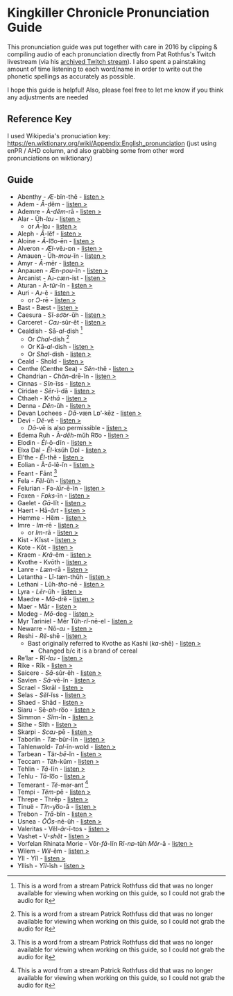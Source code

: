 # Kingkiller Chronicle Pronunciation Guide
This pronunciation guide was put together with care in 2016 by clipping & compiling audio of each pronunciation directly from Pat Rothfus's Twitch livestream (via his [archived Twitch stream](https://www.youtube.com/watch?v=MPEB6NAGoYk)). I also spent a painstaking amount of time listening to each word/name in order to write out the phonetic spellings as accurately as possible.

I hope this guide is helpful! Also, please feel free to let me know if you think any adjustments are needed


## Reference Key
I used Wikipedia's pronuciation key: https://en.wiktionary.org/wiki/Appendix:English_pronunciation
(just using enPR / AHD column, and also grabbing some from other word pronunciations on wiktionary)

## Guide

* Abenthy - _Æ_-bĭn-thē - [listen >](https://user-images.githubusercontent.com/1626364/212567196-08cce1c8-628c-4f29-accb-301509595199.mp4)
* Adem - _Ā_-dĕm - [listen >](https://user-images.githubusercontent.com/1626364/212567484-6869188d-a22e-47a1-b33c-0a498439ca34.mp4)
* Ademre - Ā-_dĕm_-rā - [listen >](https://user-images.githubusercontent.com/1626364/212567520-97f710a6-58b6-47d6-b867-b53eb604a1e9.mp4)
* Alar - Ŭh-_lɒɹ_ - [listen >](https://user-images.githubusercontent.com/1626364/212567593-70f2f2c2-b4bb-46da-b5a4-178b63215f41.mp4)
    * or _Ā_-lɒɹ - [listen >](https://user-images.githubusercontent.com/1626364/212567607-cadb8754-b75d-472d-83f8-27cd7eab9729.mp4)
* Aleph - _Ā_-lĕf - [listen >](https://user-images.githubusercontent.com/1626364/212567617-9dc24612-1fa3-4082-b63f-dc27606b293d.mp4)
* Aloine - _Ā_-lo͞o-ēn - [listen >](https://user-images.githubusercontent.com/1626364/212567628-f2921d1c-2174-4554-aa81-e3c1ca41f490.mp4)
* Alveron - _Æl_-vĕɹ-ɒn - [listen >](https://user-images.githubusercontent.com/1626364/212567640-9787d780-b86e-458f-98a5-604d781774cf.mp4)
* Amauen - Ŭh-_mou_-ĭn - [listen >](https://user-images.githubusercontent.com/1626364/212567653-8eb96df3-c355-4973-81d7-4435e2ed314e.mp4)
* Amyr - _Ā_-mēr - [listen >](https://user-images.githubusercontent.com/1626364/212567667-f78bdf93-229f-4069-9aad-9116c04ef06c.mp4)
* Anpauen - Æn-_pou_-ĭn  - [listen >](https://user-images.githubusercontent.com/1626364/212567678-4b41b37a-2a03-4dc5-a99b-66440e1d5edb.mp4)
* Arcanist - Aɹ-_cæn_-ist - [listen >](https://user-images.githubusercontent.com/1626364/212567688-c7004c43-0fb3-4061-9bcf-7a0efbdef105.mp4)
* Aturan - Ā-_tûr_-ĭn - [listen >](https://user-images.githubusercontent.com/1626364/212567698-a1319245-098a-43ee-a192-7c7a7c05a46f.mp4)
* Auri - _Aɹ_-ē - [listen >](https://user-images.githubusercontent.com/1626364/212567703-038d6813-f349-46ea-842b-6f8d5edaa720.mp4)
    * or _Ɔ_-rē - [listen >](https://user-images.githubusercontent.com/1626364/212567708-2f417d52-fc3f-44f5-a42d-6edbccbddfe6.mp4)
* Bast - Bæst - [listen >](https://user-images.githubusercontent.com/1626364/212567716-d3b170d9-3ffd-480e-b0cc-890745529d69.mp4)
* Caesura - Sĭ-_so͝or_-ŭh - [listen >](https://user-images.githubusercontent.com/1626364/212567723-f2645360-d421-4da5-b176-ae4ec1b6bb15.mp4)
* Carceret - _Caɹ_-sûr-ĕt - [listen >](https://user-images.githubusercontent.com/1626364/212567731-f4322b4b-17e5-41b0-b34f-96f7dc183247.mp4)
* Cealdish - Sā-_al_-dish [^1]
    * Or _Chal_-dish [^1]
    * Or Kā-_al_-dish - [listen >](https://user-images.githubusercontent.com/1626364/212567742-ecd334a8-9c6b-496b-b748-02c3ce831b86.mp4)
    * Or _Shal_-dish - [listen >](https://user-images.githubusercontent.com/1626364/212567754-f6e10a1d-f751-415d-a2cf-43a8fffb3461.mp4)
* Ceald - Shɒld - [listen >](https://user-images.githubusercontent.com/1626364/212567761-b0cac092-57ce-4b3f-9f3e-1b4779e74ef6.mp4)
* Centhe (Centhe Sea) - _Sĕn_-thĕ - [listen >](https://user-images.githubusercontent.com/1626364/212567769-509b40fb-b89d-4fe0-bc2c-3eae309fff0d.mp4)
* Chandrian - _Chăn_-drē-ĭn - [listen >](https://user-images.githubusercontent.com/1626364/212567777-4c58b5b8-24c6-4006-90e1-1a3846fb14bb.mp4)
* Cinnas - _Sĭn_-ĭss - [listen >](https://user-images.githubusercontent.com/1626364/212567791-7d6876ff-b2c8-4da7-a0f0-0b41356bc088.mp4)
* Ciridae - _Sēr_-ĭ-dā - [listen >](https://user-images.githubusercontent.com/1626364/212567800-5c4cced4-2601-46e3-a094-270384caf774.mp4)
* Cthaeh	 - K-_thā_ - [listen >](https://user-images.githubusercontent.com/1626364/212567812-219bf400-55c0-405a-ab91-473db4855112.mp4)
* Denna - _Dĕn_-ŭh - [listen >](https://user-images.githubusercontent.com/1626364/212567818-1eb374e1-9538-4775-98f4-8ee915bb47c4.mp4)
* Devan Lochees - _Dā_-væn Lɒ’-kēz - [listen >](https://user-images.githubusercontent.com/1626364/212567831-8abe262e-2c5a-4af2-a276-542f0cc6cbda.mp4)
* Devi - _Dĕ_-vē - [listen >](https://user-images.githubusercontent.com/1626364/212567842-daa64faa-80f5-486f-9176-12f5691a27f5.mp4)
    * _Dā_-vē is also permissible - [listen >](https://user-images.githubusercontent.com/1626364/212567855-7b354507-fafd-4bcd-9209-3f5163297a37.mp4)
* Edema Ruh - Ā-_dĕh_-mŭh Ro͞o - [listen >](https://user-images.githubusercontent.com/1626364/212567877-46f074de-b36e-425c-8ea9-01906030512f.mp4)
* Elodin - _Ĕl_-ō-dĭn - [listen >](https://user-images.githubusercontent.com/1626364/212567881-3657d83e-c820-4576-b33b-45333992329c.mp4)
* Elxa Dal - _Ĕl_-ksŭh Dɒl - [listen >](https://user-images.githubusercontent.com/1626364/212567890-9df51ce1-52ec-4d58-b9d4-c6efc263636c.mp4)
* El’the - _Ĕl_-thĕ - [listen >](https://user-images.githubusercontent.com/1626364/212567899-f8535b22-1f03-4b15-a098-12ddb8d7fe07.mp4)
* Eolian - Ā-_ō_-lē-ĭn - [listen >](https://user-images.githubusercontent.com/1626364/212567911-d0b1e9fe-0643-49aa-9d0c-05b6e45544a5.mp4)
* Feant - Fānt [^1]
* Fela - _Fĕl_-ŭh - [listen >](https://user-images.githubusercontent.com/1626364/212567919-d0b7ced6-f57e-47eb-9cad-d3aa35fea2c2.mp4)
* Felurian - Fə-_lūr_-ē-ĭn - [listen >](https://user-images.githubusercontent.com/1626364/212567926-c2df95ba-f8c0-4bf2-abc6-1d3e7e053bfc.mp4)
* Foxen - _Fɒks_-ĭn - [listen >](https://user-images.githubusercontent.com/1626364/212567930-17c7aee8-14c1-4831-bbd7-b4635fff5c16.mp4)
* Gaelet - _Gā_-lĭt - [listen >](https://user-images.githubusercontent.com/1626364/212567934-583f9ff5-c589-4e71-98d3-dbff06f95538.mp4)
* Haert - Hā-_ârt_ - [listen >](https://user-images.githubusercontent.com/1626364/212567943-aea1095f-69ec-4307-a10c-6d294045dce9.mp4)
* Hemme - Hĕm - [listen >](https://user-images.githubusercontent.com/1626364/212567946-e8af481b-94bb-44d6-b7b8-23d4617293fc.mp4)
* Imre - _Im_-rē - [listen >](https://user-images.githubusercontent.com/1626364/212567956-ca464af6-3692-43ad-a5bb-0661c26e454b.mp4)
    * or _Im_-rā - [listen >](https://user-images.githubusercontent.com/1626364/212567966-444e0d0b-8018-4cfe-beb0-64277d0c1e04.mp4)
* Kist - Kĭsst - [listen >](https://user-images.githubusercontent.com/1626364/212567978-dfaa1e50-4155-4b86-bbdc-34c122e128a3.mp4)
* Kote - Kōt - [listen >](https://user-images.githubusercontent.com/1626364/212567981-19bb6be7-fffe-4e30-83db-85e9ce029fb3.mp4)
* Kraem - _Krā_-ĕm - [listen >](https://user-images.githubusercontent.com/1626364/212567990-144cc4a4-d232-4047-a794-dce9fb24a8b2.mp4)
* Kvothe - Kvōth - [listen >](https://user-images.githubusercontent.com/1626364/212567998-427c139b-f151-489e-b161-32f556af9b0f.mp4)
* Lanre - _Læn_-rā - [listen >](https://user-images.githubusercontent.com/1626364/212568009-c7b7ce88-4253-42a3-9f3e-965bfcc12af0.mp4)
* Letantha - Lĭ-_tæn_-thŭh - [listen >](https://user-images.githubusercontent.com/1626364/212568015-880024f4-bcb3-4cae-b006-32dfa7623665.mp4)
* Lethani - Lŭh-_thɒ_-nē - [listen >](https://user-images.githubusercontent.com/1626364/212568022-7509fe43-b62f-4add-a1fa-831e416f2da2.mp4)
* Lyra - _Lēr_-ŭh - [listen >](https://user-images.githubusercontent.com/1626364/212568028-95495b0e-f666-4420-afef-a1947585dbb1.mp4)
* Maedre - _Mā_-drĕ - [listen >](https://user-images.githubusercontent.com/1626364/212568032-8f98c0fc-2d1b-4a81-8843-bea84c4c5b25.mp4)
* Maer - Mār - [listen >](https://user-images.githubusercontent.com/1626364/212568043-f5403156-76a1-4e0a-a794-0ae0afef36bb.mp4)
* Modeg - _Mō_-deg - [listen >](https://user-images.githubusercontent.com/1626364/212568049-f5b091fe-47ba-401a-ac08-7b5ce2e7b186.mp4)
* Myr Tariniel - Mēr Tŭh-_rĭ_-nē-el - [listen >](https://user-images.githubusercontent.com/1626364/212568057-01ca87ce-79c1-481d-8767-1b07d9e75d0b.mp4)
* Newarre - Nō-_ɑɹ_ - [listen >](https://user-images.githubusercontent.com/1626364/212568068-54422bfc-1dd4-406c-bbbb-8bb826d38cb0.mp4)
* Reshi - _Rĕ_-shē - [listen >](https://user-images.githubusercontent.com/1626364/212568083-b20a27a4-358b-470f-9599-2f93841dff6a.mp4)
    * Bast originally referred to Kvothe as Kashi (_ka_-shē) - [listen >](https://user-images.githubusercontent.com/1626364/212568110-edbdbc83-88f5-4f6b-93bb-430377a268d2.mp4)
        * Changed b/c it is a brand of cereal
* Re’lar - Rĭ-_lɒɹ_ - [listen >](https://user-images.githubusercontent.com/1626364/212568122-e783f886-4a59-4a1e-a717-7aa9206aed86.mp4)
* Rike - Rīk - [listen >](https://user-images.githubusercontent.com/1626364/212568128-58f3ec13-0953-42cf-bfae-19c19547bf12.mp4)
* Saicere - _Sā_-sûr-ĕh - [listen >](https://user-images.githubusercontent.com/1626364/212568138-a694942e-b8f1-49a0-9f14-c17f2580ea50.mp4)
* Savien - _Sā_-vē-ĭn - [listen >](https://user-images.githubusercontent.com/1626364/212568189-0a7a51f9-6ee4-4f8e-adeb-c4915b328994.mp4)
* Scrael - Skrāl - [listen >](https://user-images.githubusercontent.com/1626364/212568199-99751b45-98d4-4a43-b6c6-ab699125923c.mp4)
* Selas - _Sĕl_-ĭss - [listen >](https://user-images.githubusercontent.com/1626364/212568204-9ecabe87-ebc8-42e7-8029-babf969b8fbd.mp4)
* Shaed - Shād - [listen >](https://user-images.githubusercontent.com/1626364/212568232-3896cc2a-5bf4-4efc-a729-2e6b1d90c976.mp4)
* Siaru - Sē-_ɒh_-ro͞o - [listen >](https://user-images.githubusercontent.com/1626364/212568237-2122ccaa-bd67-43f2-97c5-d487506b2966.mp4)
* Simmon - _Sĭm_-ĭn - [listen >](https://user-images.githubusercontent.com/1626364/212568253-c2bd5389-cbe0-460f-874e-d723ba9e9e63.mp4)
* Sithe - Sĭth - [listen >](https://user-images.githubusercontent.com/1626364/212568263-ec40fe4e-8396-4547-9ff7-cc0f5eef404e.mp4)
* Skarpi - _Scaɹ_-pē - [listen >](https://user-images.githubusercontent.com/1626364/212568268-4e6f5915-bf84-421c-8699-30e26a216636.mp4)
* Taborlin - _Tæ_-bûr-lĭn - [listen >](https://user-images.githubusercontent.com/1626364/212568274-d2632a94-6a09-4d45-8cfa-867444b91110.mp4)
* Tahlenwold- _Tɒl_-ĭn-wɒld - [listen >](https://user-images.githubusercontent.com/1626364/212568279-e9a305aa-9bcd-4cac-9755-60ac5c163e26.mp4)
* Tarbean - Tär-_bē_-ĭn - [listen >](https://user-images.githubusercontent.com/1626364/212568375-9072b9b5-ebb3-40fa-929a-54fdf61f5585.mp4)
* Teccam - _Tĕh_-kŭm - [listen >](https://user-images.githubusercontent.com/1626364/212568301-08f5ffa6-410e-464f-affc-f46e46b77555.mp4)
* Tehlin - _Tā_-lĭn - [listen >](https://user-images.githubusercontent.com/1626364/212568380-f537b8c4-dd7e-44f3-a1c0-cce9729f5b66.mp4)
* Tehlu - _Tā_-lo͞o - [listen >](https://user-images.githubusercontent.com/1626364/212568444-aec97c21-4751-42c4-a3a9-b889ab44fd20.mp4)
* Temerant - _Tĕ_-mər-ant [^1]
* Tempi - _Tĕm_-pē - [listen >](https://user-images.githubusercontent.com/1626364/212568431-3b6f9f4b-ae09-4386-bc07-59992f710810.mp4)
* Threpe - Thrĕp - [listen >](https://user-images.githubusercontent.com/1626364/212568454-0a449646-2cfd-45ab-af7f-275bc65711e3.mp4)
* Tinuë - _Tĭn_-yo͞o-ā - [listen >](https://user-images.githubusercontent.com/1626364/212568465-9aa9b6a5-477c-4a11-974a-a0e9f3c97332.mp4)
* Trebon - _Trā_-bĭn - [listen >](https://user-images.githubusercontent.com/1626364/212568476-16ca188f-a324-4132-ab25-5a9f5ea0b0a0.mp4)
* Usnea - _ŌŌs_-nē-ŭh - [listen >](https://user-images.githubusercontent.com/1626364/212568491-08bf9d57-0c23-45f1-91ad-2fcf84d4eab5.mp4)
* Valeritas - Vĕl-_âr_-ĭ-tɒs - [listen >](https://user-images.githubusercontent.com/1626364/212568496-39a706a8-ab36-46cb-aaa8-2b1447566ca0.mp4)
* Vashet - V-_shĕt_ - [listen >](https://user-images.githubusercontent.com/1626364/212568503-8bd4300d-c2a4-4c5f-be78-06445b8d95aa.mp4)
* Vorfelan Rhinata Morie - Vôr-_fā_-lĭn Rĭ-_nɒ_-tŭh _Môr_-ā - [listen >](https://user-images.githubusercontent.com/1626364/212568511-dad3bb01-3d2c-42d6-8bc3-4671563927aa.mp4)
* Wilem - _Wil_-ĕm - [listen >](https://user-images.githubusercontent.com/1626364/212568512-125ce9a8-c3d6-490f-a738-ac8c83b3ef26.mp4)
* Yll - Yĭl - [listen >](https://user-images.githubusercontent.com/1626364/212568531-e52e1b76-7874-43ed-b844-31ef5480a0d8.mp4)
* Yllish - _Yĭl_-ĭsh - [listen >](https://user-images.githubusercontent.com/1626364/212568519-70ed20c8-0276-41b8-879b-ce76d359080a.mp4)



[^1]: This is a word from a stream Patrick Rothfuss did that was no longer available for viewing when working on this guide, so I could not grab the audio for it
